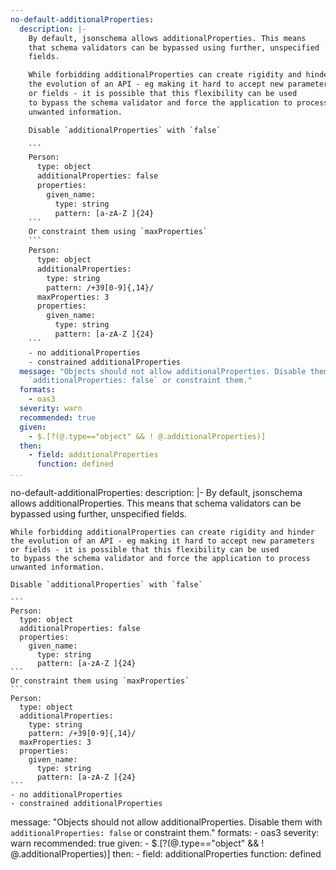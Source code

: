 ```yaml
---
no-default-additionalProperties:
  description: |-
    By default, jsonschema allows additionalProperties. This means
    that schema validators can be bypassed using further, unspecified
    fields.

    While forbidding additionalProperties can create rigidity and hinder
    the evolution of an API - eg making it hard to accept new parameters
    or fields - it is possible that this flexibility can be used
    to bypass the schema validator and force the application to process
    unwanted information.

    Disable `additionalProperties` with `false`

    ```
    Person:
      type: object
      additionalProperties: false
      properties:
        given_name:
          type: string
          pattern: [a-zA-Z ]{24}
    ```
    Or constraint them using `maxProperties`
    ```
    Person:
      type: object
      additionalProperties:
        type: string
        pattern: /+39[0-9]{,14}/
      maxProperties: 3
      properties:
        given_name:
          type: string
          pattern: [a-zA-Z ]{24}
    ```
    - no additionalProperties
    - constrained additionalProperties
  message: "Objects should not allow additionalProperties. Disable them with
    `additionalProperties: false` or constraint them."
  formats:
    - oas3
  severity: warn
  recommended: true
  given:
    - $.[?(@.type=="object" && ! @.additionalProperties)]
  then:
    - field: additionalProperties
      function: defined   
...
```

no-default-additionalProperties:
  description: |-
    By default, jsonschema allows additionalProperties. This means
    that schema validators can be bypassed using further, unspecified
    fields.

    While forbidding additionalProperties can create rigidity and hinder
    the evolution of an API - eg making it hard to accept new parameters
    or fields - it is possible that this flexibility can be used
    to bypass the schema validator and force the application to process
    unwanted information.

    Disable `additionalProperties` with `false`

    ```
    Person:
      type: object
      additionalProperties: false
      properties:
        given_name:
          type: string
          pattern: [a-zA-Z ]{24}
    ```
    Or constraint them using `maxProperties`
    ```
    Person:
      type: object
      additionalProperties:
        type: string
        pattern: /+39[0-9]{,14}/
      maxProperties: 3
      properties:
        given_name:
          type: string
          pattern: [a-zA-Z ]{24}
    ```
    - no additionalProperties
    - constrained additionalProperties
  message: "Objects should not allow additionalProperties. Disable them with
    `additionalProperties: false` or constraint them."
  formats:
    - oas3
  severity: warn
  recommended: true
  given:
    - $.[?(@.type=="object" && ! @.additionalProperties)]
  then:
    - field: additionalProperties
      function: defined  